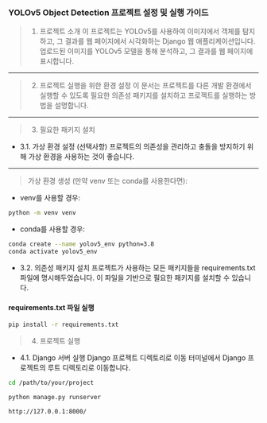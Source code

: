 ### YOLOv5 Object Detection 프로젝트 설정 및 실행 가이드

> 1. 프로젝트 소개
이 프로젝트는 YOLOv5를 사용하여 이미지에서 객체를 탐지하고, 그 결과를 웹 페이지에서 시각화하는 Django 웹 애플리케이션입니다. 업로드된 이미지를 YOLOv5 모델을 통해 분석하고, 그 결과를 웹 페이지에 표시합니다.

<hr/>

> 2. 프로젝트 실행을 위한 환경 설정
이 문서는 프로젝트를 다른 개발 환경에서 실행할 수 있도록 필요한 의존성 패키지를 설치하고 프로젝트를 실행하는 방법을 설명합니다.

<hr/>

> 3. 필요한 패키지 설치
 - 3.1. 가상 환경 설정 (선택사항)
프로젝트의 의존성을 관리하고 충돌을 방지하기 위해 가상 환경을 사용하는 것이 좋습니다.

<hr/>

> 가상 환경 생성 (만약 venv 또는 conda를 사용한다면):
 - venv를 사용할 경우:
```bash
python -m venv venv
```


 - conda를 사용할 경우:
``` bash
conda create --name yolov5_env python=3.8
conda activate yolov5_env
```

 - 3.2. 의존성 패키지 설치
프로젝트가 사용하는 모든 패키지들을 requirements.txt 파일에 명시해두었습니다. 이 파일을 기반으로 필요한 패키지를 설치할 수 있습니다.

#### requirements.txt 파일 실행

```bash
pip install -r requirements.txt
```

> 4. 프로젝트 실행
 - 4.1. Django 서버 실행
 Django 프로젝트 디렉토리로 이동 터미널에서 Django 프로젝트의 루트 디렉토리로 이동합니다.

``` bash
cd /path/to/your/project
```

``` bash
python manage.py runserver
```

```bash
http://127.0.0.1:8000/
```